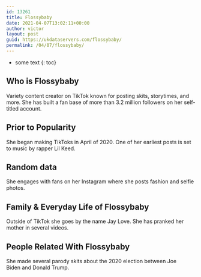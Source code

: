 ```yaml
---
id: 13261
title: Flossybaby
date: 2021-04-07T13:02:11+00:00
author: victor
layout: post
guid: https://ukdataservers.com/flossybaby/
permalink: /04/07/flossybaby/
---
```


* some text
{: toc}


## Who is Flossybaby



Variety content creator on TikTok known for posting skits, storytimes, and more. She has built a fan base of more than 3.2 million followers on her self-titled account.

                
                
                
## Prior to Popularity



She began making TikToks in April of 2020. One of her earliest posts is set to music by rapper Lil Keed.

                
                
                
## Random data



She engages with fans on her Instagram where she posts fashion and selfie photos. 

                
                
                
## Family & Everyday Life of Flossybaby



Outside of TikTok she goes by the name Jay Love. She has pranked her mother in several videos. 

                
                
                
## People Related With Flossybaby



She made several parody skits about the 2020 election between Joe Biden and Donald Trump. 

                
              
            
          
          
          